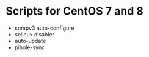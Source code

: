# Scripts for CentOS 7 and 8
* snmpv3 auto-configure
* selinux disabler
* auto-update
* pihole-sync

